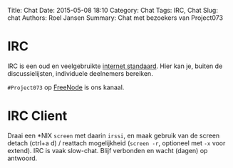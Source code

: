 Title: Chat
Date: 2015-05-08 18:10
Category: Chat
Tags: IRC, Chat
Slug: chat
Authors: Roel Jansen
Summary: Chat met bezoekers van Project073

# IRC

IRC is een oud en veelgebruikte [internet standaard](https://tools.ietf.org/html/rfc1459).
   Hier kan je, buiten de discussielijsten, individuele deelnemers bereiken.

`#Project073` op [FreeNode](http://freenode.net) is ons kanaal.

# IRC Client

Draai een *NIX `screen` met daarin `irssi`, en maak gebruik van de
   screen detach (ctrl+a d) / reattach mogelijkheid (`screen -r`, optioneel
   met `-x` voor extend). IRC is vaak slow-chat. Blijf verbonden en wacht (dagen) op antwoord.

